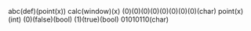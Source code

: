abc(def)(point(x))
calc(window)(x)
(0)(0)(0)(0)(0)(0)(0)(0)(char)
point(x)(int)
(0)(false)(bool)
(1)(true)(bool)
01010110(char)

